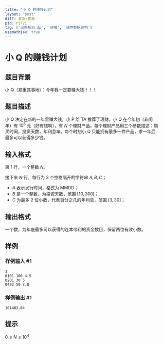 ```yaml
---
title: "小 Q 的赚钱计划"
layout: "post"
diff: 普及/提高-
pid: P2721
tag: ['动态规划,dp', '递推', '线性数据结构']
usemathjax: true
---
```


# 小 Q 的赚钱计划
## 题目背景

小 Q（郑重其事地）：今年我一定要赚大钱！！！

## 题目描述

小 Q 决定在新的一年里赚大钱，小 P 给 TA 推荐了理财。小 Q 在今年初（非闰年）有 $10^5$ 元（好有钱啊），有 $N$ 个理财产品，每个理财产品用三个参数描述：购买时间，投资天数，年利息率。每个时刻小 Q 只能拥有最多一件产品，求一年后最多可以获得多少钱。

## 输入格式

第 $1$ 行，一个整数 $N$。

接下来 $N$ 行，每行为 $3$ 个空格隔开的字符串 $A, B, C$；

- $A$ 表示发行时间，格式为 MMDD；
- $B$ 是一个整数，为投资天数，范围 $[10,300]$；
- $C$ 为最多 $2$ 位小数，代表百分之几的年利息，范围 $[3,30]$；

## 输出格式

一个数，为年底最多可以获得的连本带利的资金数目，保留两位有效小数。

## 样例

### 样例输入 #1
```
3
0101 100 4.5
0201 30 5
0402 50 7.8
```
### 样例输出 #1
```
101483.84
```
## 提示

$0 \le N \le 10^4$
